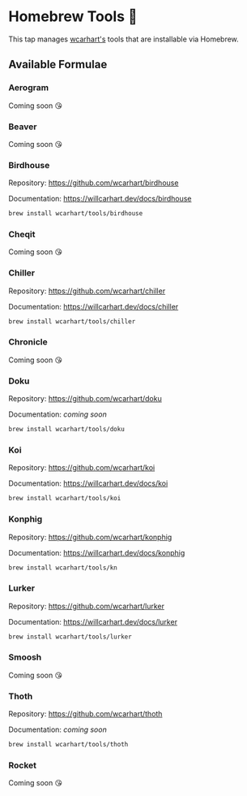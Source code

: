 # Homebrew Tools 🍺
This tap manages [wcarhart's](https://github.com/wcarhart) tools that are installable via Homebrew.

## Available Formulae
### Aerogram
Coming soon 😘

### Beaver
Coming soon 😘

### Birdhouse
Repository: https://github.com/wcarhart/birdhouse

Documentation: https://willcarhart.dev/docs/birdhouse
```bash
brew install wcarhart/tools/birdhouse
```

### Cheqit
Coming soon 😘

### Chiller
Repository: https://github.com/wcarhart/chiller

Documentation: https://willcarhart.dev/docs/chiller
```bash
brew install wcarhart/tools/chiller
```

### Chronicle
Coming soon 😘

### Doku
Repository: https://github.com/wcarhart/doku

Documentation: _coming soon_
```bash
brew install wcarhart/tools/doku
```

### Koi
Repository: https://github.com/wcarhart/koi

Documentation: https://willcarhart.dev/docs/koi
```bash
brew install wcarhart/tools/koi
```

### Konphig
Repository: https://github.com/wcarhart/konphig

Documentation: https://willcarhart.dev/docs/konphig
```bash
brew install wcarhart/tools/kn
```

### Lurker
Repository: https://github.com/wcarhart/lurker

Documentation: https://willcarhart.dev/docs/lurker
```bash
brew install wcarhart/tools/lurker
```

### Smoosh
Coming soon 😘

### Thoth
Repository: https://github.com/wcarhart/thoth

Documentation: _coming soon_
```bash
brew install wcarhart/tools/thoth
```

### Rocket
Coming soon 😘
